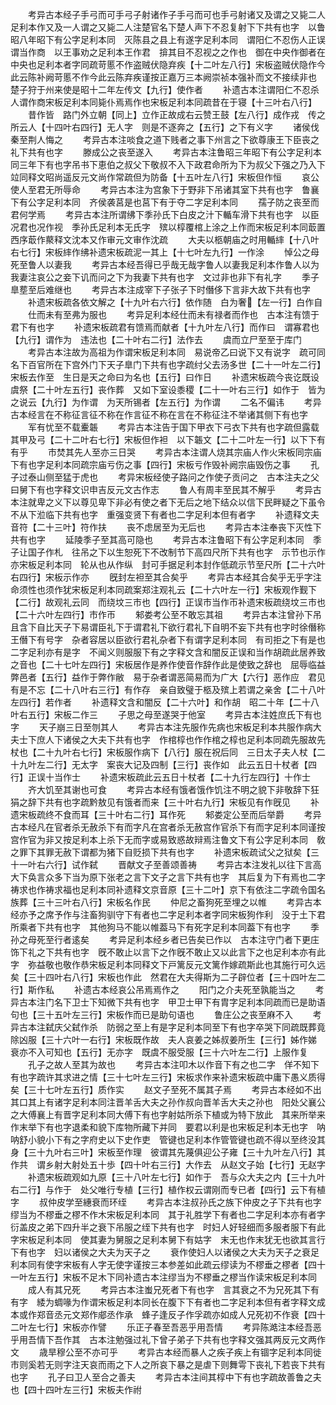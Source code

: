 <!-- { "loadSidebar": true } -->
　　考异古本经子手弓而可手弓子射诸作子手弓而可也手弓射诸又及谓之又毙二人足利本作又及一人谓之又毙二人注楚官名下楚人声下不忍复射下下共有也字　以鲁昭八年昭下有公字足利本同　灭陈县之县上有遂字足利本同　谓阳仁不忍伤人正误谓当作商　以王事劝之足利本王作君　揜其目不忍视之之作也　御在中央作御者在中央也足利本者字同疏苛慝不作盗贼伏隐弃疾【十二叶左八行】宋板盗贼伏隐作今此云陈补阙苛慝不作今此云陈弃疾谨按正嘉万三本阙崇祯本强补而文不接续非也　楚子狩于州来使是昭十二年左传文【九行】使作者
　　补遗古本注谓阳仁不忍杀人谓作商宋板足利本同毙仆焉焉作也宋板足利本同疏昔在于寝【十三叶右八行】
　　昔作皆　路门外立朝【同上】立作正故成右云赞王鼓【左八行】成作戎　传之所云人【十四叶右四行】无人字　则是不逐奔之【五行】之下有义字
　　诸侯伐秦至荆人悔之
　　考异古本注啖食之道下贱者之事下州言之下欲尊康王下臣丧之礼下共有也字
　　滕成公之丧至遂入
　　考异古本注鲁昭三年昭下有公字足利本同三年下有也字吊书下恵伯之叔父下敬叔不入下政君命所为下为叔父下强之乃入下竝同释文昭尚遥反元文尚作常疏但为防备【十五叶左八行】宋板但作恒
　　哀公使人至君无所辱命
　　考异古本注为宫象下于野非下吊诸其室下共有也字　鲁襄下有公字足利本同　齐侯袭莒是也莒下有于夺二字足利本同
　　孺子防之丧至而君何学焉
　　考异古本注所谓绋下季孙氏下白皮之汁下輴车滑下共有也字　以臣况君也况作视　季孙氏足利本无氏字　殡以椁覆棺上涂之上作而宋板足利本同菆置西序菆作藂释文沈本又作审元文审作沈疏
　　大夫以柩朝庙之时用輴繂【十八叶右七行】宋板繂作绋补遗宋板疏泥一其上【十七叶左九行】一作涂
　　悼公之母死至鲁人以妻我
　　考异古本经吾得已乎哉无哉字鲁人以妻我足利本作鲁人以为我妻注哀公之妾下讥而问之下为我妻下共有也字　文过非也非下有礼字
　　季子臯塟至后难继也
　　考异古本注成宰下子张子下时僭侈下言非大故下共有也字
　　补遗宋板疏各依文解之【十九叶右六行】依作随　白为奢【左一行】白作自
　　仕而未有至弗为服也
　　考异足利本经仕而未有禄者而作也　古本注有馈于君下有也字
　　补遗宋板疏君有馈焉而献者【十九叶左八行】而作曰　谓寡君也【九行】谓作为　违法也【二十叶右二行】法作去
　　虞而立尸至至于库门
　　考异古本注故为高祖为作谓宋板足利本同　易说帝乙曰说下又有说字　疏可同名下百官所在下宫外门下天子臯门下共有也字疏纣父去汤多世【二十一叶左二行】宋板去作至　生日是天之命曰为名也【五行】曰作日
　　补遗宋板疏今丧讫既设虞祭【二十叶左五行】丧作葬　又如下室设黍稷【二十一叶右三行】如作于　皆为之说云【九行】为作谓　为天所锡者【左五行】为作谓
　　二名不偏讳
　　考异古本经言在不称征言征不称在作言征不称在言在不称征注不举诸其侧下有也字
　　军有忧至不载櫜韔
　　考异古本注告于国下甲衣下弓衣下共有也字疏但露载其甲及弓【二十二叶右七行】宋板但作袒　以下韔文【二十二叶左一行】以下下有有乎
　　市焚其先人至亦三日哭
　　考异古本注谓人烧其宗庙人作火宋板同宗庙下有也字足利本同疏宗庙亏伤之事【四行】宋板亏作毁补阙宗庙毁伤之事
　　孔子过泰山侧至猛于虎也
　　考异宋板经使子路问之作使子贡问之　古本注夫之父曰舅下有也字释文识申吉反元文古作志
　　鲁人有周丰至民其不解乎
　　考异古本注就卑之义下以尊见卑下非必有使之者下无后之地下结众以信下民畔疑之下虽令不从下涖临下共有也字　重强变贤下有者也二字足利本但有者字
　　补遗释文夫音符【二十三叶】符作扶
　　丧不虑居至为无后也
　　考异古本注奉丧下灭性下共有也字
　　延陵季子至其高可隐也
　　考异古本注鲁昭下有公字足利本同　季子让国子作札　往吊之下以生恕死下不改制节下高四尺所下共有也字　示节也示作亦宋板足利本同　轮从也从作纵　封可手据足利本封作低疏示节至尺所【二十六叶右四行】宋板示作亦
　　旣封左袒至其合矣乎
　　考异古本经其合矣乎无乎字注命须性也须作犹宋板足利本同疏案郑注观礼云【二十六叶左一行】宋板观作觐下【二行】故观礼云同　而绕坟三市也【四行】正误市当作帀补遗宋板疏绕坟三市也【二十六叶左四行】市作帀
　　邾娄考公至不敢忘其祖
　　考异古本注曾孙下吊且含下自比天子下易谓臣礼下于谓君礼下欲行君礼下自明不妄下共有也字时徐僭称王僭下有号字　杂者容居以臣欲行君礼杂者下有谓字足利本同　有司拒之下有是也二字足利亦有是字　不闻义则服服下有之字释文含和闇反正误和当作胡疏此居养致之音也【二十七叶左四行】宋板居作是养作使音作辞作此是使致之辞也　屈辱临益弊邑者【五行】益作于弊作敝　易于杂者谓恶简易而为广大【六行】恶作应　君见有是不忘【二十八叶右三行】有作存　亲自致璧于柩及殡上若谓之亲舍【二十八叶左四行】若作者
　　补遗释文含和闇反【二十六叶】和作胡　昭二十年【二十八叶右五行】宋板二作三
　　子思之母至遂哭于他室
　　考异古本注姓庶氏下有也字
　　天子崩三日至刎其人
　　考异古本注先服作先病也宋板足利本共服作病大夫士下庶人下诸侯之大夫下共有也字　作棺椁也作作棺之椁也足利本同疏先服故先杖也【二十九叶右七行】宋板服作病下【八行】服在祝后同　三日太子夫人杖【二十九叶左二行】无太字　案丧大记及四制【三行】丧作如　此云五日十杖者【四行】正误十当作士
　　补遗宋板疏此云五日十杖者【二十九行左四行】十作士
　　齐大饥至其谢也可食
　　考异古本经有饿者饿作饥注不明之貌下非敬辞下狂狷之辞下共有也字疏黔敖见有饿者而来【三十叶右九行】宋板见有作旣见
　　补遗宋板疏终不食而耳【三十叶右二行】耳作死
　　邾娄定公至而后举爵
　　考异古本经凡在官者杀无赦杀下有而字凡在宫者杀无赦宫作官杀下有而字足利本同谨按宫作官为非又按足利本上杀下无而字或易致惑故辩焉注鲁文下有公字足利本同　敎之罪下其罪无赦下谓都为猪下自贬损下共有也字
　　补遗宋板疏试父之狱矣【三十一叶右六行】试作弑
　　晋献文子至善颂善祷
　　考异古本注发礼以往下言高大下奂言众多下当为原下张老之言下文子之言下共有也字　其后复为下有焉也二字　祷求也作祷求福也足利本同补遗释文京音原【三十二叶】京下有依注二字疏令国名族葬【三十三叶右八行】宋板名作民
　　仲尼之畜狗死至埋之以帷
　　考异古本经亦予之席予作与注畜狗驯守下有者也二字足利本者字同宋板狗作利　没于土下君所乘者下共有也字　其他狗马不能以帷葢马下有死字足利本同葢下有也字
　　季孙之母死至行者逺矣
　　考异足利本经乡者已告矣已作以　古本注守门者下更庄饰下礼之下共有也字　旣不敢止以言下之作旣不敢止又以此言下之也足利本亦有此字　弥益敬也敬作恭宋板足利本同释文下戸篱反元文篱作嫁疏斯此也其施行可久远矣【三十四叶右八行】宋板也作此　然君在大夫得斯为二子辟位者【三十四叶左二行】斯作私
　　补遗古本经哀公吊焉焉作之
　　阳门之介夫死至孰能当之
　　考异古本注门名下卫士下知微下共有也字　甲卫士甲下有胄字足利本同疏而已是助语句也【三十五叶左三行】宋板作而已是助句语也
　　鲁庄公之丧至麻不入
　　考异古本注弑庆父弑作杀　防弱之至上有是字足利本同至下有也字卒哭下同疏既葬竟除凶服【三十六叶一右行】宋板既作故　夫人哀姜之姊叔姜所生【三行】姊作娣　衰亦不入可知也【五行】无亦字　既虞不服受服【三十六叶左二行】上服作复
　　孔子之故人至其为故也
　　考异古本注叩木以作音下有之也二字　佯不知下有也字疏许其求进之情【三十七叶左三行】宋板求作来补遗宋板疏中庸下愚义质得矣【三十七叶左五行】质作实
　　赵文子至死不属其子焉
　　考异古本经如不出其口其上有诸字足利本同注晋羊舌大夫之孙作叔向晋羊舌大夫之孙也　阳处父襄公之大傅襄上有晋字足利本同大傅下有也字射姑所杀下植或为特下放此　其来所举来作末举下有也字退柔和貌下库物所藏下并同　要君以利是也宋板足利本无也字　呐呐舒小貌小下有之字府史以下史作吏　管键也足利本作管管键也疏不得以至终没其身【三十九叶右三叶】宋板至作理　彼谓其先蔑俱迎公子雍【三十九叶左八行】其作共　谓乡射大射处五十歩【四十叶右三行】大作去　从赵文子始【七行】无赵字
　　补遗宋板疏观如九原【三十八叶左七行】如作于　吾与众大夫之内【三十九叶右二行】与作于　处父唯行专植【三行】植作权云谓刚而专已者【四行】云下有植字
　　叔仲皮学至繐衰而环绖
　　考异古本注叔孙氏之族下仲皮之子下共有也字缪当为不樛垂之樛不作木宋板足利本同　其于礼胜学下有者也二字足利本亦有者字　衍盖皮之弟下四升半之衰下吊服之绖下共有也字　时妇人好轻细而多服者服下有此字宋板足利本同　使其妻为舅服之足利本舅下有姑字　末无也作末犹无也欲其言行下有也字　妇以诸侯之大夫为天子之
　　衰作使妇人以诸侯之大夫为天子之衰足利本同有使字宋板有人字无使字谨按三本参差如此疏云缪读为不樛垂之樛者【四十一叶左五行】宋板不足木下同补遗古本注缪当为不樛垂之樛当作读宋板足利本同
　　成人有其兄死
　　考异古本注蚩兄死者下有也字　言其衰之不为兄死其下有有字　緌为蜩喙为作谓宋板足利本同长在腹下下有者也二字足利本但有者字释文成本或作郑音丞元文郑作郕丞作承　蜂子逢反子作孚疏亦如成人兄死初不作衰【四十二叶左七行】宋板亦作譬
　　乐正子春至吾恶乎用吾情
　　考异陈澔注本经吾恶乎用吾情下吾作其　古本注勉强过礼下曾子弟子下共有也字释文强其两反元文两作文
　　歳旱穆公至不亦可乎
　　考异古本经而暴人之疾子疾上有锢字足利本同徙市则奚若无则字注天哀而雨之下人之所哀下暴之是虐下则舞雩下丧礼下若丧下共有也字
　　孔子曰卫人至合之善夫
　　考异古本注间其椁中下有也字疏故善鲁之夫也【四十四叶左三行】宋板夫作祔

